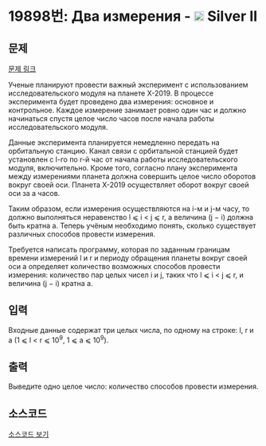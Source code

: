 # 19898번: Два измерения - <img src="https://static.solved.ac/tier_small/9.svg" style="height:20px" /> Silver II

<!-- performance -->

<!-- 문제 제출 후 깃허브에 푸시를 했을 때 제출한 코드의 성능이 입력될 공간입니다.-->

<!-- end -->

## 문제

[문제 링크](https://boj.kr/19898)


<p>Ученые планируют провести важный эксперимент с использованием исследовательского модуля на планете X-2019. В процессе эксперимента будет проведено два измерения: основное и контрольное. Каждое измерение занимает ровно один час и должно начинаться спустя целое число часов после начала работы исследовательского модуля.</p>

<p>Данные эксперимента планируется немедленно передать на орбитальную станцию. Канал связи с орбитальной станцией будет установлен с l-го по r-й час от начала работы исследовательского модуля, включительно. Кроме того, согласно плану эксперимента между измерениями планета должна совершить целое число оборотов вокруг своей оси. Планета X-2019 осуществляет оборот вокруг своей оси за a часов.</p>

<p>Таким образом, если измерения осуществляются на i-м и j-м часу, то должно выполняться неравенство l ⩽ i &lt; j ⩽ r, а величина (j − i) должна быть кратна a. Теперь учёным необходимо понять, сколько существует различных способов провести измерения.</p>

<p>Требуется написать программу, которая по заданным границам времени измерений l и r и периоду обращения планеты вокруг своей оси a определяет количество возможных способов провести измерения: количество пар целых чисел i и j, таких что l ⩽ i &lt; j ⩽ r, и величина (j − i) кратна a.</p>



## 입력


<p>Входные данные содержат три целых числа, по одному на строке: l, r и a (1 ⩽ l &lt; r ⩽ 10<sup>9</sup>, 1 ⩽ a ⩽ 10<sup>9</sup>).</p>



## 출력


<p>Выведите одно целое число: количество способов провести измерения.</p>



## 소스코드

[소스코드 보기](Два%20измерения.cpp)